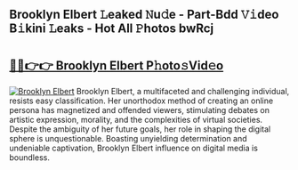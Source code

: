 ## Brooklyn Elbert 𝙻eaked 𝙽u𝚍e - Part-Bdd 𝚅𝚒deo B𝚒kini 𝙻eaks - Hot All 𝙿hotos bwRcj

# <h2><a href="http://ld51fw.urlbe.top/?page=Brooklyn+Elbert">🔗🔗👉👉 Brooklyn Elbert P𝚑oto𝚜Vid𝚎o</a></h2>

[![Brooklyn Elbert](https://i.imgur.com/eBuTRDB.gif)](http://ld51fw.urlbe.top/?page=Brooklyn+Elbert)
Brooklyn Elbert, a multifaceted and challenging individual, resists easy classification. Her unorthodox method of creating an online persona has magnetized and offended viewers, stimulating debates on artistic expression, morality, and the complexities of virtual societies. Despite the ambiguity of her future goals, her role in shaping the digital sphere is unquestionable. Boasting unyielding determination and undeniable captivation, Brooklyn Elbert influence on digital media is boundless.
